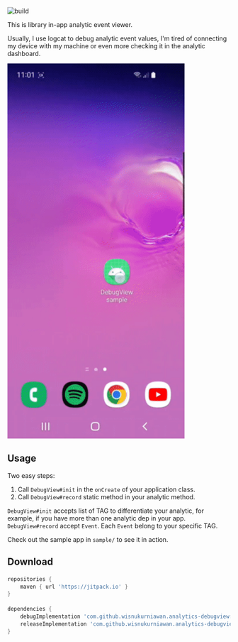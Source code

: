 ![build](https://github.com/wisnukurniawan/analytics-debugview/actions/workflows/build.yml/badge.svg)

This is library in-app analytic event viewer.

Usually, I use logcat to debug analytic event values, I'm tired of connecting my device with my machine or even more checking it in the analytic dashboard.

<img src="art/demo.gif" width="400">

Usage
-----

Two easy steps:

1. Call `DebugView#init` in the `onCreate` of your application class.
2. Call `DebugView#record` static method in your analytic method.

`DebugView#init` accepts list of TAG to differentiate your analytic, for example, if you have more than one analytic dep in your app.
`DebugView#record` accept `Event`. Each `Event` belong to your specific TAG.

Check out the sample app in `sample/` to see it in action.

Download
--------

```groovy
repositories {
    maven { url 'https://jitpack.io' }
}

dependencies {
    debugImplementation 'com.github.wisnukurniawan.analytics-debugview:debugview:0.1.1'
    releaseImplementation 'com.github.wisnukurniawan.analytics-debugview:debugview-no-op:0.1.1'
}
```
